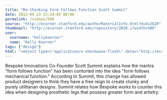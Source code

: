 ```yaml
---
title: "Re-thinking Form Follows Function Scott Summit"
date: 2012-05-23 22:24:03 00:00
permalink: /videos/594
source: "http://ecorner.stanford.edu/authorMaterialInfo.html?mid=2820"
thumbnail: "http://ecorner.stanford.edu/repository/2820.i?width=500"
user:
  username: "kellykoerner"
  name: "Kelly Koerner"
tags: ["design"]
html: "<object type=\"application/x-shockwave-flash\" data=\"http://ecorner.stanford.edu/swf/player-ec.swf\" width=\"300\" height=\"200\">    <param name=\"wmode\" value=\"transparent\"><param name=\"movie\" value=\"http://ecorner.stanford.edu/swf/player-ec.swf\"><param name=\"quality\" value=\"high\"><param name=\"allowFullScreen\" value=\"true\"><param name=\"allowScriptAccess\" value=\"always\"><param name=\"pluginspage\" value=\"http://www.macromedia.com/go/getflashplayer\"><param name=\"autoplay\" value=\"false\"><param name=\"autostart\" value=\"false\"><param name=\"flashvars\" value=\"config=http://ecorner.stanford.edu/embeded_fb_config.xml?mid=2820\"><embed src=\"http://ecorner.stanford.edu/swf/player-ec.swf\" flashvars=\"config=http://ecorner.stanford.edu/embeded_fb_config.xml?mid=2820\" width=\"300\" height=\"200\" type=\"application/x-shockwave-flash\" wmode=\"transparent\"></embed></object>"
---
```


Bespoke Innovations Co-Founder Scott Summit explains how the mantra "form follows function" has been contorted into the idea "form follows mechanical function." According to Summit, this change has allowed product designers to think they have a free reign to create clunky and purely utilitarian designs. Summit relates how Bespoke works to counter this idea when designing prosthetic legs that possess greater form and artistry.